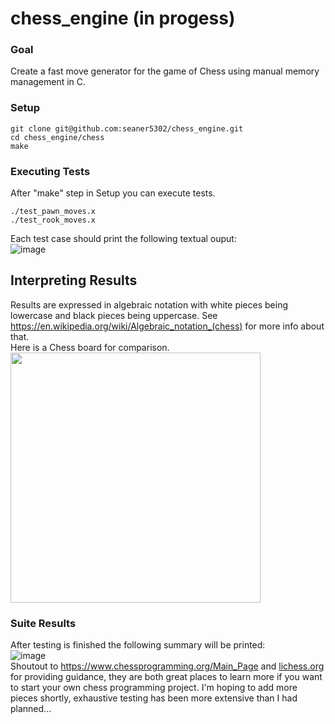 # chess_engine (in progess)
### Goal
Create a fast move generator for the game of Chess using manual memory management in C.
### Setup
```
git clone git@github.com:seaner5302/chess_engine.git
cd chess_engine/chess
make
```
### Executing Tests
After "make" step in Setup you can execute tests.
```
./test_pawn_moves.x
./test_rook_moves.x
```
Each test case should print the following textual ouput:\
![image](https://github.com/user-attachments/assets/e7a3a60b-1cad-495c-a724-b826023b0591)
## Interpreting Results
Results are expressed in algebraic notation with white pieces being lowercase and black pieces being uppercase. See https://en.wikipedia.org/wiki/Algebraic_notation_(chess) for more info about that.\
Here is a Chess board for comparison.\
<img src="https://github.com/user-attachments/assets/40a0163b-7b64-41a8-8230-ed380f165a0c" width="400" height="400">
### Suite Results
After testing is finished the following summary will be printed:\
![image](https://github.com/user-attachments/assets/bc46562e-7c27-4568-96b2-d0bc68612626)\
Shoutout to https://www.chessprogramming.org/Main_Page and [lichess.org](https://lichess.org/) for providing guidance, they are both great places to learn more if you want to start your own chess programming project. I'm hoping to add more pieces shortly, exhaustive testing has been more extensive than I had planned...
